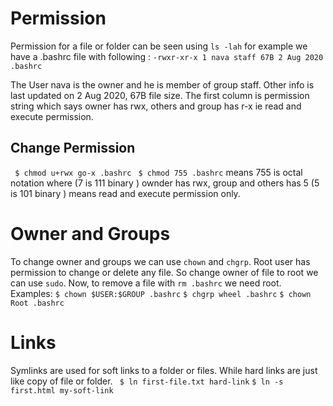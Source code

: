 # Permission
Permission for a file or folder can be seen using `ls -lah`
for example we have a .bashrc file with following :
`-rwxr-xr-x 1 nava staff 67B 2 Aug 2020 .bashrc`

The User nava is the owner and he is member of group staff. Other info is last updated on 2 Aug 2020, 67B file size. The first column is permission string which says owner has rwx, others and group has r-x ie read and execute permission.

## Change Permission
 ` $ chmod u+rwx go-x .bashrc`
 ` $ chmod 755 .bashrc` means 755 is octal notation where (7 is 111 binary ) ownder has rwx, group and others has 5 (5 is 101 binary ) means read and execute permission only.

 # Owner and Groups
 To change owner and groups we can use `chown` and `chgrp`. Root user has permission to change or delete any file. So change owner of file to root we can use `sudo`. Now, to remove a file with `rm .bashrc` we need root. Examples:
 `$ chown $USER:$GROUP .bashrc`
 `$ chgrp wheel .bashrc`
 `$ chown Root .bashrc`

 # Links
  Symlinks are used for soft links to a folder or files. While hard links are just like copy of file or folder.
  ` $ ln first-file.txt hard-link`
  `$ ln -s first.html my-soft-link`
